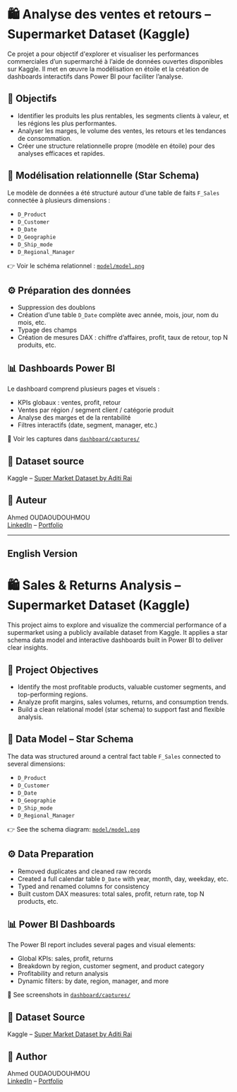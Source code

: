 # 🛍️ Analyse des ventes et retours – Supermarket Dataset (Kaggle)

Ce projet a pour objectif d'explorer et visualiser les performances commerciales d’un supermarché à l’aide de données ouvertes disponibles sur Kaggle. Il met en œuvre la modélisation en étoile et la création de dashboards interactifs dans Power BI pour faciliter l’analyse.

## 🎯 Objectifs

- Identifier les produits les plus rentables, les segments clients à valeur, et les régions les plus performantes.
- Analyser les marges, le volume des ventes, les retours et les tendances de consommation.
- Créer une structure relationnelle propre (modèle en étoile) pour des analyses efficaces et rapides.

## 🧱 Modélisation relationnelle (Star Schema)

Le modèle de données a été structuré autour d’une table de faits `F_Sales` connectée à plusieurs dimensions :

- `D_Product`
- `D_Customer`
- `D_Date`
- `D_Geographie`
- `D_Ship_mode`
- `D_Regional_Manager`

👉 Voir le schéma relationnel : [`model/model.png`](models)

## ⚙️ Préparation des données

- Suppression des doublons
- Création d’une table `D_Date` complète avec année, mois, jour, nom du mois, etc.
- Typage des champs
- Création de mesures DAX : chiffre d’affaires, profit, taux de retour, top N produits, etc.

## 📊 Dashboards Power BI

Le dashboard comprend plusieurs pages et visuels :
- KPIs globaux : ventes, profit, retour
- Ventes par région / segment client / catégorie produit
- Analyse des marges et de la rentabilité
- Filtres interactifs (date, segment, manager, etc.)

📸 Voir les captures dans [`dashboard/captures/`](dashboard/captures)




## 📎 Dataset source

Kaggle – [Super Market Dataset by Aditi Rai](https://www.kaggle.com/datasets/aditirai2607/super-market-dataset)

## 👤 Auteur

Ahmed OUDAOUDOUHMOU  
[LinkedIn](https://www.linkedin.com/in/ahmed-oudaoudouhmou) – [Portfolio](https://ahmedoudaoudouhmou.github.io/Portfolio)


---


## English Version

# 🛍️ Sales & Returns Analysis – Supermarket Dataset (Kaggle)

This project aims to explore and visualize the commercial performance of a supermarket using a publicly available dataset from Kaggle. It applies a star schema data model and interactive dashboards built in Power BI to deliver clear insights.

## 🎯 Project Objectives

- Identify the most profitable products, valuable customer segments, and top-performing regions.
- Analyze profit margins, sales volumes, returns, and consumption trends.
- Build a clean relational model (star schema) to support fast and flexible analysis.

## 🧱 Data Model – Star Schema

The data was structured around a central fact table `F_Sales` connected to several dimensions:

- `D_Product`
- `D_Customer`
- `D_Date`
- `D_Geographie`
- `D_Ship_mode`
- `D_Regional_Manager`

👉 See the schema diagram: [`model/model.png`](model/model.png)

## ⚙️ Data Preparation

- Removed duplicates and cleaned raw records
- Created a full calendar table `D_Date` with year, month, day, weekday, etc.
- Typed and renamed columns for consistency
- Built custom DAX measures: total sales, profit, return rate, top N products, etc.

## 📊 Power BI Dashboards

The Power BI report includes several pages and visual elements:
- Global KPIs: sales, profit, returns
- Breakdown by region, customer segment, and product category
- Profitability and return analysis
- Dynamic filters: by date, region, manager, and more

📸 See screenshots in [`dashboard/captures/`](dashboard/captures)


## 📎 Dataset Source

Kaggle – [Super Market Dataset by Aditi Rai](https://www.kaggle.com/datasets/aditirai2607/super-market-dataset)

## 👤 Author

Ahmed OUDAOUDOUHMOU  
[LinkedIn](https://www.linkedin.com/in/ahmed-oudaoudouhmou) – [Portfolio](https://ahmedoudaoudouhmou.github.io/Portfolio)


